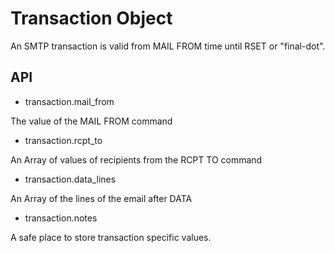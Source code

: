 Transaction Object
==================

An SMTP transaction is valid from MAIL FROM time until RSET or "final-dot".

API
---

* transaction.mail\_from

The value of the MAIL FROM command

* transaction.rcpt\_to

An Array of values of recipients from the RCPT TO command

* transaction.data\_lines

An Array of the lines of the email after DATA

* transaction.notes

A safe place to store transaction specific values.

